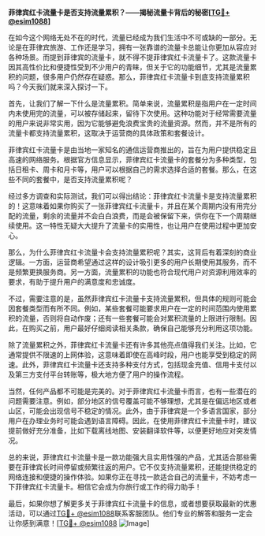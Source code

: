 **菲律宾红卡流量卡是否支持流量累积？——揭秘流量卡背后的秘密[[TG💪+ @esim1088](https://t.me/s/esim1088)]**

在如今这个网络无处不在的时代，流量已经成为我们生活中不可或缺的一部分。无论是在菲律宾旅游、工作还是学习，拥有一张靠谱的流量卡总能让你更加从容应对各种场景。而提到菲律宾的流量卡，就不得不提菲律宾红卡流量卡了。这款流量卡因其高性价比和便捷性受到不少用户的青睐，但关于它的功能细节，尤其是流量累积的问题，很多用户仍然存在疑惑。那么，菲律宾红卡流量卡到底支持流量累积吗？今天我们就来深入探讨一下。

首先，让我们了解一下什么是流量累积。简单来说，流量累积是指用户在一定时间内未使用完的流量，可以被存储起来，留待下次使用。这种功能对于经常需要流量的用户来说非常实用，因为它能够避免浪费宝贵的流量资源。然而，并不是所有的流量卡都支持流量累积，这取决于运营商的具体政策和套餐设计。

菲律宾红卡流量卡是由当地一家知名的通信运营商推出的，旨在为用户提供稳定且高速的网络服务。根据官方信息显示，菲律宾红卡流量卡的套餐分为多种类型，包括日租卡、周卡和月卡等，用户可以根据自己的需求选择合适的套餐。那么，在这些不同的套餐中，是否支持流量累积呢？

经过多方调查和实际测试，我们可以得出结论：菲律宾红卡流量卡是支持流量累积的！这意味着如果你购买了一张菲律宾红卡流量卡，并且在某个周期内没有用完分配的流量，剩余的流量并不会白白浪费，而是会被保留下来，供你在下一个周期继续使用。这一特性无疑大大提升了流量卡的实用性，也让用户在使用过程中更加安心。

那么，为什么菲律宾红卡流量卡会支持流量累积呢？其实，这背后有着深刻的商业逻辑。一方面，运营商希望通过这样的设计吸引更多的用户长期使用其服务，而不是频繁更换服务商。另一方面，流量累积的功能也符合现代用户对资源利用效率的要求，有助于提升用户的满意度和忠诚度。

不过，需要注意的是，虽然菲律宾红卡流量卡支持流量累积，但具体的规则可能会因套餐类型而有所不同。例如，某些套餐可能要求用户在一定的时间范围内使用累积的流量，否则将自动作废；还有一些套餐可能会对累积流量的上限进行限制。因此，在购买之前，用户最好仔细阅读相关条款，确保自己能够充分利用这项功能。

除了流量累积之外，菲律宾红卡流量卡还有许多其他亮点值得我们关注。比如，它通常提供不限速的上网体验，这意味着即使在高峰时段，用户也能享受到稳定的网速。此外，菲律宾红卡流量卡还支持多种支付方式，包括现金充值、信用卡支付以及第三方支付平台转账等，极大地方便了用户的操作流程。

当然，任何产品都不可能是完美的。对于菲律宾红卡流量卡而言，也有一些潜在的问题需要注意。例如，部分地区的信号覆盖可能不够理想，尤其是在偏远地区或者山区，可能会出现信号不稳定的情况。此外，由于菲律宾是一个多语言国家，部分用户在办理业务时可能会遇到语言障碍。因此，在使用菲律宾红卡流量卡时，建议提前做好充分准备，比如下载离线地图、安装翻译软件等，以便更好地应对突发情况。

总的来说，菲律宾红卡流量卡是一款功能强大且实用性强的产品，尤其适合那些需要在菲律宾长时间停留或频繁往返的用户。它不仅支持流量累积，还能提供稳定的网络连接和便捷的操作体验。如果你正在寻找一款适合自己的流量卡，不妨考虑一下菲律宾红卡流量卡。相信它会成为你旅行或工作的得力助手！

最后，如果你想了解更多关于菲律宾红卡流量卡的信息，或者想要获取最新的优惠活动，可以通过[TG💪+ @esim1088](https://t.me/s/esim1088)联系客服团队。他们专业的解答和服务一定会让你感到满意！[[TG💪+ @esim1088](https://t.me/s/esim1088) ![Image](https://i.postimg.cc/4NQfJmqS/Snipaste-2025-05-13-00-14-12.png)]